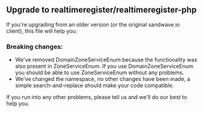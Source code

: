 ## Upgrade to realtimeregister/realtimeregister-php

If you're upgrading from an older version (or the original sandwave.io client), this file will help you:

### Breaking changes:

* We've removed DomainZoneServiceEnum because the functionality was also present in ZoneServiceEnum. If you use DomainZoneServiceEnum you should be able to use ZoneServiceEnum without any problems.
* We've changed the namespace, no other changes have been made, a simple search-and-replace should make your code compatible.

If you run into any other problems, please tell us and we'll do our best to help you.